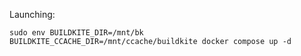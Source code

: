 Launching:

```
sudo env BUILDKITE_DIR=/mnt/bk BUILDKITE_CCACHE_DIR=/mnt/ccache/buildkite docker compose up -d
```

